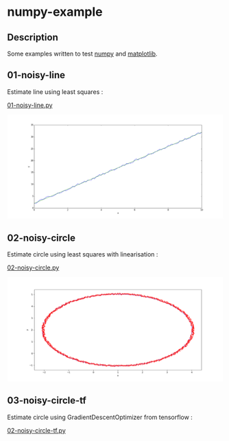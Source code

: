 # numpy-example

## Description

Some examples written to test [numpy](https://docs.scipy.org/doc/numpy/user/quickstart.html) and [matplotlib](https://matplotlib.org/index.html).

## 01-noisy-line

Estimate line using least squares :

[01-noisy-line.py](01-noisy-line.py)

![data/noisy-line.png](data/noisy-line.png)

## 02-noisy-circle

Estimate circle using least squares with linearisation :

[02-noisy-circle.py](02-noisy-circle.py)

![data/noisy-circle.png](data/noisy-circle.png)

## 03-noisy-circle-tf

Estimate circle using GradientDescentOptimizer from tensorflow :

[02-noisy-circle-tf.py](01-noisy-circle-tf.py)
